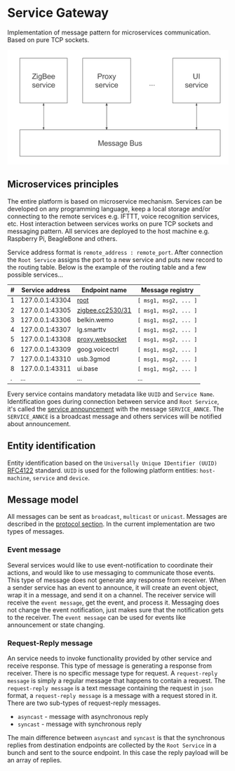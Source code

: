 # Service Gateway
Implementation of message pattern for microservices communication. Based on pure TCP sockets.

<p align="center">
  <img src="/resources/images/message-pattern.png">
</p>

## Microservices principles

The entire platform is based on microservice mechanism. Services can be developed on any programming language, keep a local storage and/or connecting to the remote services e.g. IFTTT,  voice recognition services, etc. Host interaction between services works on pure TCP sockets and messaging pattern. All services are deployed to the host machine e.g. Raspberry Pi, BeagleBone and others.

Service address format is `remote_address : remote_port`. After connection the `Root Service` assigns the port to a new service and puts new record to the routing table. Below is the example of the routing table and a few possible services...

| # | Service address | Endpoint name    | Message registry      |
|---|-----------------|------------------|-----------------------|
| 1 | 127.0.0.1:43304    | [root](https://github.com/bigsens-iot/bigsens-service-gateway/tree/master/lib/services/root-service) | `[ msg1, msg2, ... ]` |
| 2 | 127.0.0.1:43305    | [zigbee.cc2530/31](https://github.com/bigsens-iot/zigbee-service) | `[ msg1, msg2, ... ]` |
| 3 | 127.0.0.1:43306    | belkin.wemo      | `[ msg1, msg2, ... ]` |
| 4 | 127.0.0.1:43307    | lg.smarttv       | `[ msg1, msg2, ... ]` |
| 5 | 127.0.0.1:43308    | [proxy.websocket](https://github.com/bigsens-iot/bigsens-service-gateway/tree/master/lib/services/websocket-proxy) | `[ msg1, msg2, ... ]` |
| 6 | 127.0.0.1:43309    | goog.voicectrl   | `[ msg1, msg2, ... ]` |
| 7 | 127.0.0.1:43310    | usb.3gmod        | `[ msg1, msg2, ... ]` |
| 8 | 127.0.0.1:43311    | ui.base          | `[ msg1, msg2, ... ]` |
| . | ...             | ...              | ...                   |

 Every service contains mandatory metadata like `UUID` and `Service Name`. Identification goes during connection between service and `Root Service`, it's called the [service announcement](https://github.com/bigsens-iot/bigsens-service-gateway/blob/master/PROTOCOL.md#service_annce) with the message `SERVICE_ANNCE`. The `SERVICE_ANNCE` is a broadcast message and others services will be notified about announcement.

## Entity identification

Entity identification based on the `Universally Unique IDentifier (UUID)` [RFC4122](https://tools.ietf.org/html/rfc4122) standard.
`UUID` is used for the following platform entities: `host-machine`, `service` and `device`.

## Message model

All messages can be sent as `broadcast`, `multicast` or `unicast`. Messages are described in the [protocol section](https://github.com/bigsens-iot/bigsens-service-gateway/blob/master/PROTOCOL.md). In the current implementation are two types of messages.

### Event message
Several services would like to use event-notification to coordinate their actions, and would like to use messaging to communicate those events. This type of message does not generate any response from receiver. When a sender service has an event to announce, it will create an event object, wrap it in a message, and send it on a channel. The receiver service will receive the `event message`, get the event, and process it. Messaging does not change the event notification, just makes sure that the notification gets to the receiver. The `event message` can be used for events like announcement or state changing.

### Request-Reply message
An service needs to invoke functionality provided by other service and receive response. This type of message is generating a response from receiver. There is no specific message type for request. A `request-reply message` is simply a regular message that happens to contain a request. The `request-reply message` is a text message containing the request in `json` format, a `request-reply message` is a message with a request stored in it. There are two sub-types of request-reply messages.
* `asyncast` - message with asynchronous reply
* `syncast` - message with synchronous reply

The main difference between `asyncast` and `syncast` is that the synchronous replies from destination endpoints are collected by the `Root Service` in a bunch and sent to the source endpoint. In this case the reply payload will be an array of replies.
